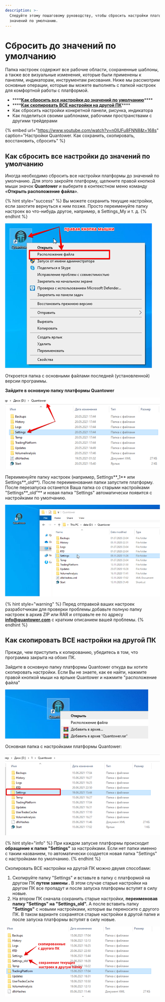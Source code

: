 ```yaml
---
description: >-
  Следуйте этому пошаговому руководству, чтобы сбросить настройки платформы до
  значений по умолчанию.
---
```


# Сбросить до значений по умолчанию

Папка настроек содержит все рабочие области, сохраненные шаблоны, а также все визуальные изменения, которые были применены к панелям, индикаторам, инструментам рисования. Ниже мы рассмотрим основные операции, которые вы можете выполнять с папкой настроек для комфортной работы с платформой.

* \*\*\*\*[**Как сбросить все настройки до значений по умолчанию**](reset-settings-to-default.md#kak-sbrosit-vse-nastroiki-do-znachenii-po-umolchaniyu)\*\*\*\*
* \*\*\*\*[**Как скопировать ВСЕ настройки на другой ПК**](reset-settings-to-default.md#kak-skopirovat-vse-nastroiki-na-drugoi-pk)\*\*\*\*
* Как сбросить настройки конкретной панели, рисунка, индикатора
* Как поделиться своими шаблонами, рабочими пространствами с другими трейдерами

{% embed url="https://www.youtube.com/watch?v=n0lUFu8FNN8&t=168s" caption="Настройки Quantower.  Как сохранить, скопировать, восстановить, сбросить" %}

## Как сбросить все настройки до значений по умолчанию

Иногда необходимо сбросить все настройки платформы до значений по умолчанию. Для этого закройте платформу, щелкните правой кнопкой мыши значок **Quantower** и выберите в контекстном меню команду «**Открыть расположение файла**».

{% hint style="success" %}
Вы можете сохранить текущие настройки, если захотите вернуться к ним позже. Просто переименуйте папку настроек во что-нибудь другое, например, в Settings\_My и т. д.
{% endhint %}

![](../.gitbook/assets/raspolozhenie-faila.png)

Откроется папка с основными файлами последней \(установленной\) версии программы.

**Зайдите в основную папку платформы  Quantower**  


![](../.gitbook/assets/papka-nastroek.png)

Переименуйте папку настроек \(например, Settings**\_1** или Settings**\_old**\). После переименования папки запустите платформу. После перезапуска останется Ваша папка со старыми настройками "Settings**\_old"** и новая папка "Settings"  автоматически появится с настройками по умолчанию.

![&#x41D;&#x43E;&#x432;&#x430;&#x44F; &#x43F;&#x430;&#x43F;&#x43A;&#x430; &#x43D;&#x430;&#x441;&#x442;&#x440;&#x43E;&#x435;&#x43A; &#x430;&#x432;&#x442;&#x43E;&#x43C;&#x430;&#x442;&#x438;&#x447;&#x435;&#x441;&#x43A;&#x438; &#x43F;&#x43E;&#x44F;&#x432;&#x438;&#x442;&#x441;&#x44F; &#x441; &#x43D;&#x430;&#x441;&#x442;&#x440;&#x43E;&#x439;&#x43A;&#x430;&#x43C;&#x438; &#x43F;&#x43E; &#x443;&#x43C;&#x43E;&#x43B;&#x447;&#x430;&#x43D;&#x438;&#x44E;.](../.gitbook/assets/settings-folder.gif)

{% hint style="warning" %}
Перед отправкой ваших настроек разработчикам для проверки проблемы добавьте полную папку настроек в архив ZIP или RAR и отправьте ее по адресу **info@quantower.com** с кратким описанием вашей проблемы.
{% endhint %}

## Как скопировать ВСЕ настройки на другой ПК

Прежде, чем приступить к копированию, убедитесь в том, что программа закрыта на обоих ПК.

Зайдите в основную папку платформы  Quantower откуда вы хотите скопировать настройки. Если Вы не знаете, как ее найти, нажмите правой кнопкой мыши на ярлыке Quantower и нажмите "расположение файла"  


![](../.gitbook/assets/raspolozhenie-faila.jpg)

Основная папка с настройками платформы  Quantower:

![](../.gitbook/assets/nastroiki.png)

{% hint style="info" %}
При каждом запуске платформы  происходит **обращение к папке "Settings"**  за настройками. Если нет папки именно с таким названием, то автоматически создается новая папка "Settings"  с настройками по умолчанию.
{% endhint %}

Скопировать ВСЕ настройки на другой ПК  можно двумя способами:

1. Скопируйте папку "Settings"  и вставьте в папку с платформой на другом ПК  **путем замены .** В этом случае старые настройки на другом ПК все пропадут и после запуска платформы вступят в силу новые.
2. На втором ПК сначала сохранить старые настройки, **переименовав папку "Settings" на "Settings\_old".** А после вставить папку **"Settings"**  с новыми настройками, которые вы переносите с другого ПК. В таком варианте сохранятся старые настройки в другой папке и после запуска платформы вступят в силу новые.

![](../.gitbook/assets/skopirovannye-s-drugogo-pk.png)



